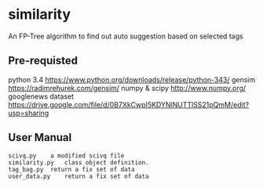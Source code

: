 # similarity

An FP-Tree algorithm to find out auto suggestion based on selected tags


## Pre-requisted
python 3.4 https://www.python.org/downloads/release/python-343/
gensim https://radimrehurek.com/gensim/
numpy & scipy http://www.numpy.org/
googlenews dataset https://drive.google.com/file/d/0B7XkCwpI5KDYNlNUTTlSS21pQmM/edit?usp=sharing

## User Manual


	scivq.py 	a modified scivq file
	similarity.py 	class object definition.
	tag_bag.py 	return a fix set of data
	user_data.py 	return a fix set of data
